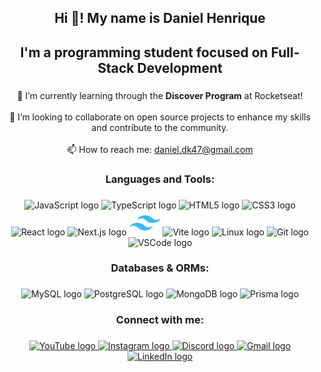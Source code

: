 <h2 align="center">Hi 👋! My name is Daniel Henrique</h2>

###

<h2 align="center">I'm a programming student focused on Full-Stack Development</h2>

###

<p align="center">
  🌱 I’m currently learning through the <strong>Discover Program</strong> at Rocketseat!<br><br>
  👯 I’m looking to collaborate on open source projects to enhance my skills and contribute to the community.<br><br>
  📫 How to reach me: <a href="mailto:daniel.dk47@gmail.com">daniel.dk47@gmail.com</a>
</p>

###

<h3 align="center">Languages and Tools:</h3>

###

<div align="center">
  <img src="https://cdn.jsdelivr.net/gh/devicons/devicon/icons/javascript/javascript-original.svg" height="40" width="50" alt="JavaScript logo" />
  <img src="https://cdn.jsdelivr.net/gh/devicons/devicon/icons/typescript/typescript-original.svg" height="40" width="50" alt="TypeScript logo" />
  <img src="https://cdn.jsdelivr.net/gh/devicons/devicon/icons/html5/html5-original.svg" height="40" width="50" alt="HTML5 logo" />
  <img src="https://cdn.jsdelivr.net/gh/devicons/devicon/icons/css3/css3-original.svg" height="40" width="50" alt="CSS3 logo" />
  <img src="https://cdn.jsdelivr.net/gh/devicons/devicon/icons/react/react-original.svg" height="40" width="50" alt="React logo" />
  <img src="https://cdn.jsdelivr.net/gh/devicons/devicon/icons/nextjs/nextjs-original.svg" height="40" width="50" alt="Next.js logo" />
  <img src="https://raw.githubusercontent.com/devicons/devicon/6910f0503efdd315c8f9b858234310c06e04d9c0/icons/tailwindcss/tailwindcss-original.svg" height="40" width="50" alt="TailwindCSS logo" />
  <img src="https://upload.wikimedia.org/wikipedia/commons/f/f1/Vitejs-logo.svg" height="40" width="50" alt="Vite logo" />
  <img src="https://cdn.jsdelivr.net/gh/devicons/devicon/icons/linux/linux-original.svg" height="40" width="50" alt="Linux logo" />
  <img src="https://cdn.jsdelivr.net/gh/devicons/devicon/icons/git/git-original.svg" height="40" width="50" alt="Git logo" />
  <img src="https://cdn.jsdelivr.net/gh/devicons/devicon/icons/vscode/vscode-original.svg" height="40" width="50" alt="VSCode logo" />
</div>

###

<h3 align="center">Databases & ORMs:</h3>

###

<div align="center">
  <img src="https://cdn.jsdelivr.net/gh/devicons/devicon/icons/mysql/mysql-original.svg" height="40" width="50" alt="MySQL logo" />
  <img src="https://cdn.jsdelivr.net/gh/devicons/devicon/icons/postgresql/postgresql-original.svg" height="40" width="50" alt="PostgreSQL logo" />
  <img src="https://cdn.jsdelivr.net/gh/devicons/devicon/icons/mongodb/mongodb-original.svg" height="40" width="50" alt="MongoDB logo" />
  <img src="https://cdn.jsdelivr.net/gh/devicons/devicon/icons/prisma/prisma-original.svg" height="40" width="50" alt="Prisma logo" />
</div>

###

<h3 align="center">Connect with me:</h3>

###

<div align="center">
  <a href="https://www.youtube.com/channel/UCJ1eVJ38KygumVcVOyFNCPA" target="_blank">
    <img src="https://img.shields.io/static/v1?message=YouTube&logo=youtube&label=&color=FF0000&logoColor=white&labelColor=&style=for-the-badge" height="35" alt="YouTube logo" />
  </a>
  <a href="https://www.instagram.com/dhs_santos/" target="_blank">
    <img src="https://img.shields.io/static/v1?message=Instagram&logo=instagram&label=&color=E4405F&logoColor=white&labelColor=&style=for-the-badge" height="35" alt="Instagram logo" />
  </a>
  <a href="https://discord.com/channels/@Daniel.dk#2673" target="_blank">
    <img src="https://img.shields.io/static/v1?message=Discord&logo=discord&label=&color=7289DA&logoColor=white&labelColor=&style=for-the-badge" height="35" alt="Discord logo" />
  </a>
  <a href="mailto:daniel.dk47@gmail.com" target="_blank">
    <img src="https://img.shields.io/static/v1?message=Gmail&logo=gmail&label=&color=D14836&logoColor=white&labelColor=&style=for-the-badge" height="35" alt="Gmail logo" />
  </a>
  <a href="https://www.linkedin.com/in/daniel-henrique-d-santos/" target="_blank">
    <img src="https://img.shields.io/static/v1?message=LinkedIn&logo=linkedin&label=&color=0077B5&logoColor=white&labelColor=&style=for-the-badge" height="35" alt="LinkedIn logo" />
  </a>
</div>
